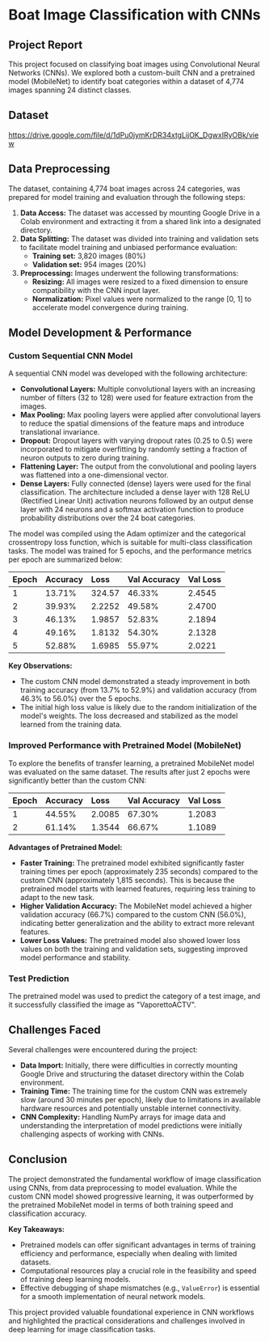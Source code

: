 # Boat Image Classification with CNNs

## Project Report

This project focused on classifying boat images using Convolutional Neural Networks (CNNs). We explored both a custom-built CNN and a pretrained model (MobileNet) to identify boat categories within a dataset of 4,774 images spanning 24 distinct classes.
## Dataset
https://drive.google.com/file/d/1dPu0jymKrDR34xtgLijOK_DgwxIRyOBk/view

## Data Preprocessing

The dataset, containing 4,774 boat images across 24 categories, was prepared for model training and evaluation through the following steps:

1.  **Data Access:** The dataset was accessed by mounting Google Drive in a Colab environment and extracting it from a shared link into a designated directory.
2.  **Data Splitting:** The dataset was divided into training and validation sets to facilitate model training and unbiased performance evaluation:
    * **Training set:** 3,820 images (80%)
    * **Validation set:** 954 images (20%)
3.  **Preprocessing:** Images underwent the following transformations:
    * **Resizing:** All images were resized to a fixed dimension to ensure compatibility with the CNN input layer.
    * **Normalization:** Pixel values were normalized to the range \[0, 1] to accelerate model convergence during training.

## Model Development & Performance

### Custom Sequential CNN Model

A sequential CNN model was developed with the following architecture:

* **Convolutional Layers:** Multiple convolutional layers with an increasing number of filters (32 to 128) were used for feature extraction from the images.
* **Max Pooling:** Max pooling layers were applied after convolutional layers to reduce the spatial dimensions of the feature maps and introduce translational invariance.
* **Dropout:** Dropout layers with varying dropout rates (0.25 to 0.5) were incorporated to mitigate overfitting by randomly setting a fraction of neuron outputs to zero during training.
* **Flattening Layer:** The output from the convolutional and pooling layers was flattened into a one-dimensional vector.
* **Dense Layers:** Fully connected (dense) layers were used for the final classification. The architecture included a dense layer with 128 ReLU (Rectified Linear Unit) activation neurons followed by an output dense layer with 24 neurons and a softmax activation function to produce probability distributions over the 24 boat categories.

The model was compiled using the Adam optimizer and the categorical crossentropy loss function, which is suitable for multi-class classification tasks. The model was trained for 5 epochs, and the performance metrics per epoch are summarized below:

| Epoch | Accuracy | Loss   | Val Accuracy | Val Loss |
| :---- | :------- | :----- | :----------- | :------- |
| 1     | 13.71%   | 324.57 | 46.33%       | 2.4545   |
| 2     | 39.93%   | 2.2252 | 49.58%       | 2.4700   |
| 3     | 46.13%   | 1.9857 | 52.83%       | 2.1894   |
| 4     | 49.16%   | 1.8132 | 54.30%       | 2.1328   |
| 5     | 52.88%   | 1.6985 | 55.97%       | 2.0221   |

**Key Observations:**

* The custom CNN model demonstrated a steady improvement in both training accuracy (from 13.7% to 52.9%) and validation accuracy (from 46.3% to 56.0%) over the 5 epochs.
* The initial high loss value is likely due to the random initialization of the model's weights. The loss decreased and stabilized as the model learned from the training data.

### Improved Performance with Pretrained Model (MobileNet)

To explore the benefits of transfer learning, a pretrained MobileNet model was evaluated on the same dataset. The results after just 2 epochs were significantly better than the custom CNN:

| Epoch | Accuracy | Loss   | Val Accuracy | Val Loss |
| :---- | :------- | :----- | :----------- | :------- |
| 1     | 44.55%   | 2.0085 | 67.30%       | 1.2083   |
| 2     | 61.14%   | 1.3544 | 66.67%       | 1.1089   |

**Advantages of Pretrained Model:**

* **Faster Training:** The pretrained model exhibited significantly faster training times per epoch (approximately 235 seconds) compared to the custom CNN (approximately 1,815 seconds). This is because the pretrained model starts with learned features, requiring less training to adapt to the new task.
* **Higher Validation Accuracy:** The MobileNet model achieved a higher validation accuracy (66.7%) compared to the custom CNN (56.0%), indicating better generalization and the ability to extract more relevant features.
* **Lower Loss Values:** The pretrained model also showed lower loss values on both the training and validation sets, suggesting improved model performance and stability.

### Test Prediction

The pretrained model was used to predict the category of a test image, and it successfully classified the image as "VaporettoACTV".

## Challenges Faced

Several challenges were encountered during the project:

* **Data Import:** Initially, there were difficulties in correctly mounting Google Drive and structuring the dataset directory within the Colab environment.
* **Training Time:** The training time for the custom CNN was extremely slow (around 30 minutes per epoch), likely due to limitations in available hardware resources and potentially unstable internet connectivity.
* **CNN Complexity:** Handling NumPy arrays for image data and understanding the interpretation of model predictions were initially challenging aspects of working with CNNs.

## Conclusion

The project demonstrated the fundamental workflow of image classification using CNNs, from data preprocessing to model evaluation. While the custom CNN model showed progressive learning, it was outperformed by the pretrained MobileNet model in terms of both training speed and classification accuracy.

**Key Takeaways:**

* Pretrained models can offer significant advantages in terms of training efficiency and performance, especially when dealing with limited datasets.
* Computational resources play a crucial role in the feasibility and speed of training deep learning models.
* Effective debugging of shape mismatches (e.g., `ValueError`) is essential for a smooth implementation of neural network models.

This project provided valuable foundational experience in CNN workflows and highlighted the practical considerations and challenges involved in deep learning for image classification tasks.
